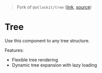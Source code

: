 > Fork of `@atlaskit/tree` ([link](https://atlaskit.atlassian.com/packages/confluence/tree), [source](https://bitbucket.org/atlassian/atlassian-frontend-mirror/src/master/confluence/tree/))

# Tree

Use this component to any tree structure.

Features:

- Flexible tree rendering
- Dynamic tree expansion with lazy loading
